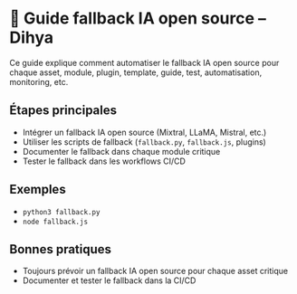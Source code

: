 # 🤖 Guide fallback IA open source – Dihya

Ce guide explique comment automatiser le fallback IA open source pour chaque asset, module, plugin, template, guide, test, automatisation, monitoring, etc.

## Étapes principales
- Intégrer un fallback IA open source (Mixtral, LLaMA, Mistral, etc.)
- Utiliser les scripts de fallback (`fallback.py`, `fallback.js`, plugins)
- Documenter le fallback dans chaque module critique
- Tester le fallback dans les workflows CI/CD

## Exemples
- `python3 fallback.py`
- `node fallback.js`

## Bonnes pratiques
- Toujours prévoir un fallback IA open source pour chaque asset critique
- Documenter et tester le fallback dans la CI/CD
